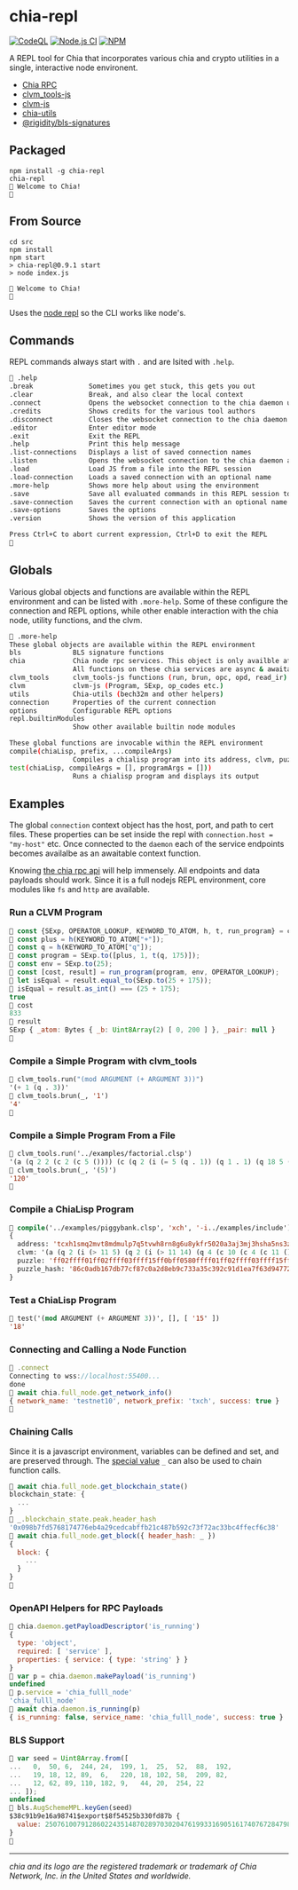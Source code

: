 # chia-repl

[![CodeQL](https://github.com/dkackman/chia-repl/actions/workflows/codeql.yml/badge.svg)](https://github.com/dkackman/chia-repl/actions/workflows/codeql.yml)
[![Node.js CI](https://github.com/dkackman/chia-repl/actions/workflows/node.js.yml/badge.svg)](https://github.com/dkackman/chia-repl/actions/workflows/node.js.yml)
[![NPM](https://nodei.co/npm/chia-repl.png?mini=true)](https://npmjs.org/package/chia-repl)

A REPL tool for Chia that incorporates various chia and crypto utilities in a single, interactive node environent.

- [Chia RPC](https://dkackman.github.io/chia-api/)
- [clvm_tools-js](https://github.com/Chia-Mine/clvm_tools-js)
- [clvm-js](https://github.com/Chia-Mine/clvm-js)
- [chia-utils](https://github.com/CMEONE/chia-utils)
- [@rigidity/bls-signatures](https://github.com/Rigidity/bls-signatures)

## Packaged

```shell
npm install -g chia-repl
chia-repl
🌿 Welcome to Chia!
🌿 
```

## From Source

```shell
cd src
npm install
npm start
> chia-repl@0.9.1 start
> node index.js

🌿 Welcome to Chia!
🌿 
```

Uses the [node repl](https://nodejs.org/api/repl.html) so the CLI works like node's.

## Commands

REPL commands always start with `.` and are lsited with `.help`.

```bash
🌿 .help
.break              Sometimes you get stuck, this gets you out
.clear              Break, and also clear the local context
.connect            Opens the websocket connection to the chia daemon using the currently loaded connection
.credits            Shows credits for the various tool authors
.disconnect         Closes the websocket connection to the chia daemon
.editor             Enter editor mode
.exit               Exit the REPL
.help               Print this help message
.list-connections   Displays a list of saved connection names
.listen             Opens the websocket connection to the chia daemon and listens for `wallet_ui` messages
.load               Load JS from a file into the REPL session
.load-connection    Loads a saved connection with an optional name
.more-help          Shows more help about using the environment
.save               Save all evaluated commands in this REPL session to a file
.save-connection    Saves the current connection with an optional name
.save-options       Saves the options
.version            Shows the version of this application

Press Ctrl+C to abort current expression, Ctrl+D to exit the REPL
🌿
```

## Globals

Various global objects and functions are available within the REPL environment and can be listed with `.more-help`.
Some of these configure the connection and REPL options, while other enable interaction with the chia node, utility functions, and the clvm.

```bash
🌿 .more-help
These global objects are available within the REPL environment
bls             BLS signature functions
chia            Chia node rpc services. This object is only availble after a successful .connect
                All functions on these chia services are async & awaitable: crawler, daemon, farmer, full_node, harvester, wallet
clvm_tools      clvm_tools-js functions (run, brun, opc, opd, read_ir)
clvm            clvm-js (Program, SExp, op_codes etc.)
utils           Chia-utils (bech32m and other helpers)
connection      Properties of the current connection
options         Configurable REPL options
repl.builtinModules
                Show other available builtin node modules

These global functions are invocable within the REPL environment
compile(chiaLisp, prefix, ...compileArgs)
                Compiles a chialisp program into its address, clvm, puzzle, and puzzle_hash
test(chiaLisp, compileArgs = [], programArgs = []))
                Runs a chialisp program and displays its output
```

## Examples

The global `connection` context object has the host, port, and path to cert files. These properties can be set inside the repl with `connection.host = "my-host"` etc.
Once connected to the `daemon` each of the service endpoints becomes availalbe as an awaitable context function.

Knowing [the chia rpc api](https://dkackman.github.io/chia-api/) will help immensely. All endpoints and data payloads should work. Since it is a full nodejs REPL environment, core modules like `fs` and `http` are available.

### Run a CLVM Program

```javascript
🌿 const {SExp, OPERATOR_LOOKUP, KEYWORD_TO_ATOM, h, t, run_program} = clvm;
🌿 const plus = h(KEYWORD_TO_ATOM["+"]);
🌿 const q = h(KEYWORD_TO_ATOM["q"]);
🌿 const program = SExp.to([plus, 1, t(q, 175)]);
🌿 const env = SExp.to(25);
🌿 const [cost, result] = run_program(program, env, OPERATOR_LOOKUP);
🌿 let isEqual = result.equal_to(SExp.to(25 + 175));
🌿 isEqual = result.as_int() === (25 + 175);
true
🌿 cost
833
🌿 result
SExp { _atom: Bytes { _b: Uint8Array(2) [ 0, 200 ] }, _pair: null }
🌿 
```

### Compile a Simple Program with clvm_tools

```lisp
🌿 clvm_tools.run("(mod ARGUMENT (+ ARGUMENT 3))")
'(+ 1 (q . 3))'
🌿 clvm_tools.brun(_, '1')
'4'
🌿
```

### Compile a Simple Program From a File

```lisp
🌿 clvm_tools.run('../examples/factorial.clsp')
'(a (q 2 2 (c 2 (c 5 ()))) (c (q 2 (i (= 5 (q . 1)) (q 1 . 1) (q 18 5 (a 2 (c 2 (c (- 5 (q . 1)) ()))))) 1) 1))'
🌿 clvm_tools.brun(_, '(5)')
'120'
🌿
```

### Compile a ChiaLisp Program

```lisp
🌿 compile('../examples/piggybank.clsp', 'xch', '-i../examples/include')
{
  address: 'tcxh1smq2mvt8mdmulp7q5tvwh8rn8g6u8ykfr5020a3aj3mj3hsha5ns3zea78',
  clvm: '(a (q 2 (i (> 11 5) (q 2 (i (> 11 14) (q 4 (c 10 (c 4 (c 11 ()))) (c (c 10 (c 23 (q ()))) ())) (q 4 (c 10 (c 23 (c 11 ()))) ())) 1) (q 8)) 1) (c (q 0xcafef00d 51 . 500) 1))', 
  puzzle: 'ff02ffff01ff02ffff03ffff15ff0bff0580ffff01ff02ffff03ffff15ff0bff0e80ffff01ff04ffff04ff0affff04ff04ffff04ff0bff80808080ffff04ffff04ff0affff04ff17ffff01ff80808080ff808080ffff01ff04ffff04ff0affff04ff17ffff04ff0bff80808080ff808080ff0180ffff01ff088080ff0180ffff04ffff01ff84cafef00dff338201f4ff018080',
  puzzle_hash: '86c0adb167db77cf87c0a2d8eb9c733a35c392c91d1ea7f63d947728de17ed27'
}
```

### Test a ChiaLisp Program

```lisp
🌿 test('(mod ARGUMENT (+ ARGUMENT 3))', [], [ '15' ])
'18'
```

### Connecting and Calling a Node Function

```javascript
🌿 .connect
Connecting to wss://localhost:55400...
done
🌿 await chia.full_node.get_network_info()
{ network_name: 'testnet10', network_prefix: 'txch', success: true }
🌿
```

### Chaining Calls

Since it is a javascript environment, variables can be defined and set, and are preserved through. The [special value](https://nodejs.org/api/repl.html#assignment-of-the-_-underscore-variable) `_` can also be used to chain function calls.

```javascript
🌿 await chia.full_node.get_blockchain_state()
blockchain_state: {
  ...
}
🌿 _.blockchain_state.peak.header_hash
'0x098b7fd5768174776eb4a29cedcabffb21c487b592c73f72ac33bc4ffecf6c38'
🌿 await chia.full_node.get_block({ header_hash: _ })
{
  block: {
    ...
  }
}
🌿
```

### OpenAPI Helpers for RPC Payloads

```javascript
🌿 chia.daemon.getPayloadDescriptor('is_running')
{
  type: 'object',
  required: [ 'service' ],
  properties: { service: { type: 'string' } }
}
🌿 var p = chia.daemon.makePayload('is_running')
undefined
🌿 p.service = 'chia_fulll_node'
'chia_fulll_node'
🌿 await chia.daemon.is_running(p)
{ is_running: false, service_name: 'chia_fulll_node', success: true }
```

### BLS Support

```javascript
🌿 var seed = Uint8Array.from([
...   0,  50, 6,  244, 24,  199, 1,  25,  52,  88,  192,
...   19, 18, 12, 89,  6,   220, 18, 102, 58,  209, 82,
...   12, 62, 89, 110, 182, 9,   44, 20,  254, 22
... ]);
undefined
🌿 bls.AugSchemeMPL.keyGen(seed)
$38c91b9e16a98741$export$8f54525b330fd87b {
  value: 25076100791286022435148702897030204761993316905161740767284798605189048279853n
}
🌿
```

___

_chia and its logo are the registered trademark or trademark of Chia Network, Inc. in the United States and worldwide._
